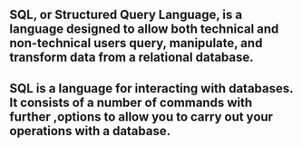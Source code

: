 ## SQL, or Structured Query Language, is a language designed to allow both technical and non-technical users query, manipulate, and transform data from a relational database. 

## SQL is a language for interacting with databases. It consists of a number of commands with further ,options to allow you to carry out your operations with a database.